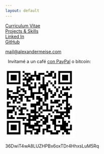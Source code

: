 ```yaml
---
layout: default
---
```

[Curriculum Vitae](https://alexmeise.github.io/cv)  
[Projects & Skills](http://alexmeise.github.io/projects)  
[Linked In](https://www.linkedin.com/in/alexander-meise-7574a153/)  
[GitHub](https://github.com/alexmeise)  

mail@alexandermeise.com  

  
    
   Invitamé a un café [con PayPal](https://www.paypal.me/MeiseVillar) o bitcoin:
  
![Acepto bitcoin](btc.jpg)

36DwiT4wA8LUZHPBx6oxTDr4HhxsLuM5Rq
